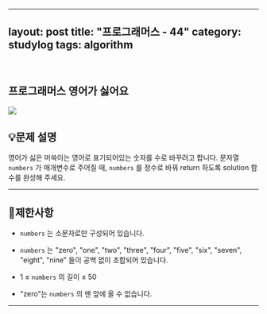 ﻿
---
layout: post
title: "프로그래머스 - 44"
category: studylog
tags: algorithm
---

<br>

## 프로그래머스 영어가 싫어요


![](https://velog.velcdn.com/images/dlsdud9098/post/e1464da6-734f-4172-a5d3-8df73b71a328/image.png)
## 💡문제 설명
영어가 싫은 머쓱이는 영어로 표기되어있는 숫자를 수로 바꾸려고 합니다. 문자열 ```numbers```
가 매개변수로 주어질 때, ```numbers```
를 정수로 바꿔 return 하도록 solution 함수를 완성해 주세요.


---




## 🚫제한사항


* ```numbers```
는 소문자로만 구성되어 있습니다.




* ```numbers```
는 "zero", "one", "two", "three", "four", "five", "six", "seven", "eight", "nine" 들이 공백 없이 조합되어 있습니다.




* 1 ≤ ```numbers```
의 길이 ≤ 50




* "zero"는 ```numbers```
의 맨 앞에 올 수 없습니다.




---




